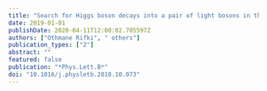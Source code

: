 ```yaml
---
title: "Search for Higgs boson decays into a pair of light bosons in the $bbμμ$ final state in $pp$ collision at $sqrts = $13 TeV with the ATLAS detector"
date: 2019-01-01
publishDate: 2020-04-11T12:00:02.705597Z
authors: ["Othmane Rifki", " others"]
publication_types: ["2"]
abstract: ""
featured: false
publication: "*Phys.Lett.B*"
doi: "10.1016/j.physletb.2018.10.073"
---
```


